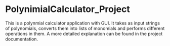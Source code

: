 # PolynimialCalculator_Project

This is a polynmial calculator application with GUI. It takes as input strings of polynomials, converts them into lists of monomials and performs different operations in them.
A more detailed explanation can be found in the project documentation.
